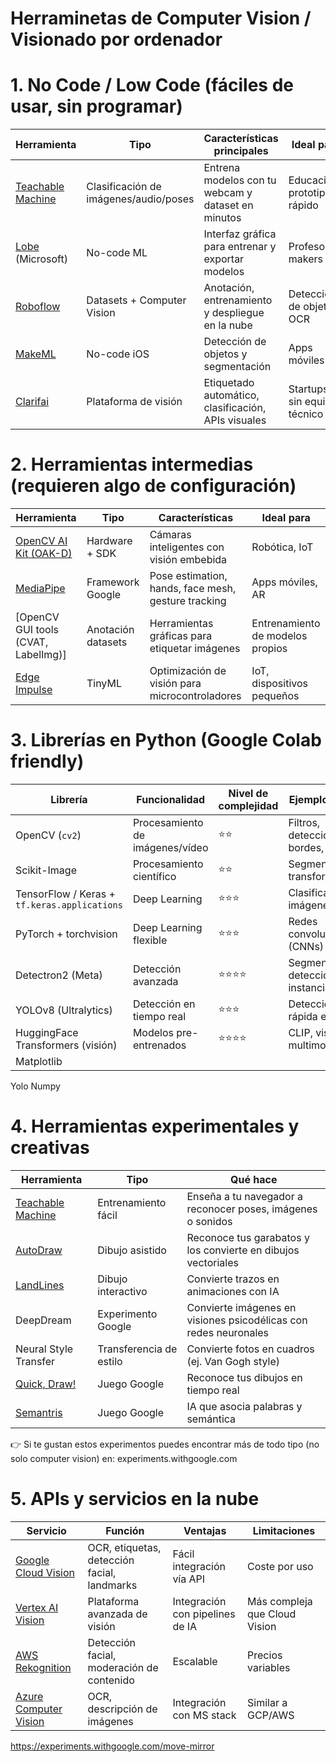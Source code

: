 # Herraminetas de Computer Vision / Visionado por ordenador

# 1. No Code / Low Code (fáciles de usar, sin programar)
| Herramienta                                                          | Tipo                                  | Características principales                         | Ideal para                    |
| -------------------------------------------------------------------- | ------------------------------------- | --------------------------------------------------- | ----------------------------- |
| [Teachable Machine](https://teachablemachine.withgoogle.com/) | Clasificación de imágenes/audio/poses | Entrena modelos con tu webcam y dataset en minutos  | Educación, prototipado rápido |
| [Lobe](https://www.lobe.ai/) (Microsoft)                             | No-code ML                            | Interfaz gráfica para entrenar y exportar modelos   | Profesores, makers            |
| [Roboflow](https://roboflow.com/)                                    | Datasets + Computer Vision            | Anotación, entrenamiento y despliegue en la nube    | Detección de objetos, OCR     |
| [MakeML](https://makeml.app/)                                        | No-code iOS                           | Detección de objetos y segmentación                 | Apps móviles                  |
| [Clarifai](https://www.clarifai.com/)                                | Plataforma de visión                  | Etiquetado automático, clasificación, APIs visuales | Startups sin equipo técnico   |


# 2. Herramientas intermedias (requieren algo de configuración)
| Herramienta                                          | Tipo               | Características                                     | Ideal para                       |
| ---------------------------------------------------- | ------------------ | --------------------------------------------------- | -------------------------------- |
| [OpenCV AI Kit (OAK-D)](https://opencvat.org/)       | Hardware + SDK     | Cámaras inteligentes con visión embebida            | Robótica, IoT                    |
| [MediaPipe](https://developers.google.com/mediapipe) | Framework Google   | Pose estimation, hands, face mesh, gesture tracking | Apps móviles, AR                 |
| \[OpenCV GUI tools (CVAT, LabelImg)]                 | Anotación datasets | Herramientas gráficas para etiquetar imágenes       | Entrenamiento de modelos propios |
| [Edge Impulse](https://edgeimpulse.com/)             | TinyML             | Optimización de visión para microcontroladores      | IoT, dispositivos pequeños       |

# 3. Librerías en Python (Google Colab friendly)
| Librería                                     | Funcionalidad                   | Nivel de complejidad | Ejemplo de uso                        |
| -------------------------------------------- | ------------------------------- | -------------------- | ------------------------------------- |
| OpenCV (`cv2`)                               | Procesamiento de imágenes/vídeo | ⭐⭐                   | Filtros, detección de bordes, rostros |
| Scikit-Image                                 | Procesamiento científico        | ⭐⭐                   | Segmentación, transformadas           |
| TensorFlow / Keras + `tf.keras.applications` | Deep Learning                   | ⭐⭐⭐                  | Clasificación de imágenes             |
| PyTorch + torchvision                        | Deep Learning flexible          | ⭐⭐⭐                  | Redes convolucionales (CNNs)          |
| Detectron2 (Meta)                            | Detección avanzada              | ⭐⭐⭐⭐                 | Segmentación, detección de instancias |
| YOLOv8 (Ultralytics)                         | Detección en tiempo real        | ⭐⭐⭐                  | Detección rápida en Colab             |
| HuggingFace Transformers (visión)            | Modelos pre-entrenados          | ⭐⭐⭐⭐                 | CLIP, visión multimodal               |
| Matplotlib                                   |      |
Yolo
Numpy


# 4. Herramientas experimentales y creativas
| Herramienta                                                   | Tipo                    | Qué hace                                                         |
| ------------------------------------------------------------- | ----------------------- | ---------------------------------------------------------------- |
| [Teachable Machine](https://teachablemachine.withgoogle.com/) | Entrenamiento fácil     | Enseña a tu navegador a reconocer poses, imágenes o sonidos      |
| [AutoDraw](https://www.autodraw.com/)                         | Dibujo asistido         | Reconoce tus garabatos y los convierte en dibujos vectoriales    |
| [LandLines](https://lines.chromeexperiments.com/)             | Dibujo interactivo      | Convierte trazos en animaciones con IA                           |
| DeepDream                                                     | Experimento Google      | Convierte imágenes en visiones psicodélicas con redes neuronales |
| Neural Style Transfer                                         | Transferencia de estilo | Convierte fotos en cuadros (ej. Van Gogh style)                  |
| [Quick, Draw!](https://quickdraw.withgoogle.com/)             | Juego Google            | Reconoce tus dibujos en tiempo real                              |
| [Semantris](https://research.google.com/semantris/)           | Juego Google            | IA que asocia palabras y semántica                               |
👉 Si te gustan estos experimentos puedes encontrar más de todo tipo (no solo computer vision) en: experiments.withgoogle.com

# 5. APIs y servicios en la nube
| Servicio                                                                                                | Función                                     | Ventajas                        | Limitaciones                  |
| ------------------------------------------------------------------------------------------------------- | ------------------------------------------- | ------------------------------- | ----------------------------- |
| [Google Cloud Vision](https://cloud.google.com/vision)                                                  | OCR, etiquetas, detección facial, landmarks | Fácil integración vía API       | Coste por uso                 |
| [Vertex AI Vision](https://cloud.google.com/vertex-ai/vision)                                           | Plataforma avanzada de visión               | Integración con pipelines de IA | Más compleja que Cloud Vision |
| [AWS Rekognition](https://aws.amazon.com/rekognition/)                                                  | Detección facial, moderación de contenido   | Escalable                       | Precios variables             |
| [Azure Computer Vision](https://azure.microsoft.com/en-us/services/cognitive-services/computer-vision/) | OCR, descripción de imágenes                | Integración con MS stack        | Similar a GCP/AWS             |




https://experiments.withgoogle.com/move-mirror
